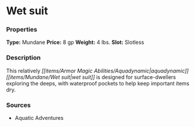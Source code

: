 ﻿---
Title: "Wet suit"
Type: "Mundane"
Price: "8 gp"
Weight: "4 lbs."
Slot: "Slotless"
Description: |
  "This relatively aquadynamic wet suit is designed for surface-dwellers exploring the deeps, with waterproof pockets to help keep important items dry."
Sources: "['Aquatic Adventures']"
---

# Wet suit

### Properties

**Type:** Mundane **Price:** 8 gp **Weight:** 4 lbs. **Slot:** Slotless

### Description

This relatively _[[items/Armor Magic Abilities/Aquadynamic|aquadynamic]]_ _[[items/Mundane/Wet suit|wet suit]]_ is designed for surface-dwellers exploring the deeps, with waterproof pockets to help keep important items dry.

### Sources

* Aquatic Adventures